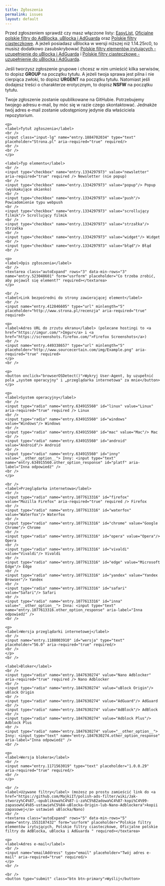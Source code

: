 ```yaml
---
title: Zgłoszenia
permalink: issues
layout: default
---
```

<script src="/assets/js/autosize_rows_textarea.js"></script> 
<script>var submitted=false;</script>
<iframe name="hidden_iframe" id="hidden_iframe"
style="display:none;" onload="if(submitted)
{window.location='issues/thanks';}"></iframe>
<script src="/assets/js/browserOSDetect.js"></script> 

<p>Przed zgłoszeniem sprawdź czy masz włączone listy: <a href="abp:subscribe?location=https%3A%2F%2Feasylist.to%2Feasylist%2Feasylist.txt&amp;title=EasyList">EasyList</a>, <a href="abp:subscribe?location=https%3A%2F%2Fraw.githubusercontent.com%2FMajkiIT%2Fpolish-ads-filter%2Fmaster%2Fpolish-adblock-filters%2Fadblock.txt&amp;title=Oficjalne%20polskie%20filtry%20do%20AdBlocka%2C%20uBlocka%20i%20AdGuarda">Oficjalne polskie filtry do AdBlocka, uBlocka i AdGuarda</a> oraz <a href="abp:subscribe?location=https%3A%2F%2Fraw.githubusercontent.com%2FMajkiIT%2Fpolish-ads-filter%2Fmaster%2Fcookies_filters%2Fadblock_cookies.txt&amp;title=Polskie%20filtry%20ciasteczkowe">Polskie filtry ciasteczkowe</a>. A jeżeli posiadasz uBlocka w wersji niższej niż 1.14.25rc0, to musisz dodatkowo zasubskrybować <a href="abp:subscribe?location=https%3A%2F%2Fraw.githubusercontent.com%2FPolishFiltersTeam%2FPolishAnnoyanceFilters%2Fmaster%2FPPB_uBlock_AdGuard.txt&amp;title=Polskie%20filtry%20element%C3%B3w%20irytuj%C4%85cych%20-%20uzupe%C5%82nienie%20do%20uBlocka%20i%20AdGuarda">Polskie filtry elementów irytujących - uzupełnienie do uBlocka i AdGuarda</a> i <a href="abp:subscribe?location=https%3A%2F%2Fraw.githubusercontent.com%2FMajkiIT%2Fpolish-ads-filter%2Fmaster%2Fcookies_filters%2Fcookies_uB_AG.txt&amp;title=Polskie%20filtry%20ciasteczkowe%20-%20uzupe%C5%82nienie%20do%20uBlocka%20i%20AdGuarda">Polskie filtry ciasteczkowe - uzupełnienie do uBlocka i AdGuarda</a>.</p>

<p>Jeśli tworzysz zgłoszenie grupowe i chcesz w nim umieścić kilka serwisów, to dopisz <b>GROUP</b> na początku tytułu. A jeżeli twoja sprawa jest pilna i nie cierpiąca zwłoki, to dopisz <b>URGENT</b> na początku tytułu. Natomiast jeśli dodajesz treści o charakterze erotycznym, to dopisz <b>NSFW</b> na początku tytułu.

<p>Twoje zgłoszenie zostanie opublikowane na GitHubie. Potrzebujemy twojego adresu e-mail, by móc się w razie czego skontaktować. Jednakże twój adres e-mail zostanie udostępniony jedynie dla właściciela repozytorium.</p>
      
<form class="form" id="usrform" action="https://docs.google.com/forms/d/e/1FAIpQLSfMGeBhePTjTP9YOeuKo0YgbOrOg9l6x_5XTV47kLBbOPN1wQ/formResponse" method="post" target="hidden_iframe" onsubmit="submitted=true;">

    <p>
    <label>Tytuł zgłoszenia</label>
    <br />
    <input class="input-lg" name="entry.1884702034" type="text" placeholder="Strona.pl" aria-required="true" required/>
    <br />
    <br />
    </p>
    
    <label>Typ elementu</label>
    <br />
    <input type="checkbox" name="entry.1334297973" value="newsletter" aria-required="true" required /> Newsletter (nie popup)
    <br />
    <input type="checkbox" name="entry.1334297973" value="popup"/> Popup (wyskakujące okienko)
    <br />
    <input type="checkbox" name="entry.1334297973" value="push"/> Powiadomienie typu webpush
    <br />
    <input type="checkbox" name="entry.1334297973" value="scrollujący filmik"/> Scrollujący filmik
    <br />
    <input type="checkbox" name="entry.1334297973" value="strzałka"/> Strzałka
    <br />
    <input type="checkbox" name="entry.1334297973" value="widget"/> Widget
    <br />
    <input type="checkbox" name="entry.1334297973" value="błąd"/> Błąd
    <br />
    
    <p>
    <label>Opis zgłoszenia</label>
    <br />
    <textarea class="autoExpand" rows="3" data-min-rows="3" name="entry.523048601" form="usrform" placeholder="Co trzeba zrobić, aby pojawił się element?" required></textarea>
    </p>
    
    <br />
    <label>Link bezpośredni do strony zawierającej element</label>
    <br />
    <input name="entry.412846605" type="url" minlength="5" placeholder="http://www.strona.pl/recenzja" aria-required="true" required>
    
    <p>
    <label>Adres URL do zrzutu ekranu</label> (polecane hostingi to <a href="https://imgur.com/">Imgur</a> i <a href="https://screenshots.firefox.com/">Firefox Screenshots</a>)
    <br />
    <input name="entry.449338657" type="url" minlength="5" placeholder="http://www.sourcecertain.com/img/Example.png" aria-required="true" required>
    </p>
    <br />
    
    <p>
    <button onclick="browserOSDetect()">Wykryj User-Agent, by uzupełnić pola „system operacyjny" i „przeglądarka internetowa" za mnie</button>
    </p>
    
    <p>
    <label>System operacyjny</label>
    <br />
    <input type="radio" name="entry.634915560" id="linux" value="Linux" aria-required="true" required /> Linux
    <br />
    <input type="radio" name="entry.634915560" id="windows" value="Windows"/> Windows
    <br />              
    <input type="radio" name="entry.634915560" id="mac" value="Mac"/> Mac
    <br />              
    <input type="radio" name="entry.634915560" id="android" value="Android"/> Android
    <br />           
    <input type="radio" name="entry.634915560" id="inny" value="__other_option__"> Inny: <input type="text" name="entry.634915560.other_option_response" id="platf" aria-label="Inna odpowiedź" />​​​​​​​​​​​​​​​​​​​​​​​​​​​​​​​​
    <br />
    </p>
    
    <br />
    <label>Przeglądarka internetowa</label>
    <br />
    <input type="radio" name="entry.1077613316" id="firefox" value="Mozilla Firefox" aria-required="true" required /> Firefox
    <br />
    <input type="radio" name="entry.1077613316" id="waterfox" value="Waterfox"/> Waterfox
    <br />              
    <input type="radio" name="entry.1077613316" id="chrome" value="Google Chrome"/> Chrome
    <br />              
    <input type="radio" name="entry.1077613316" id="opera" value="Opera"/> Opera
    <br />    
    <input type="radio" name="entry.1077613316" id="vivaldi" value="Vivaldi"/> Vivaldi
    <br />  
    <input type="radio" name="entry.1077613316" id="edge" value="Microsoft Edge"/> Edge
    <br /> 
    <input type="radio" name="entry.1077613316" id="yandex" value="Yandex Browser"/> Yandex
    <br /> 
    <input type="radio" name="entry.1077613316" id="safari" value="Safari"/> Safari
    <br /> 
    <input type="radio" name="entry.1077613316" id="inna" value="__other_option__"> Inna: <input type="text" name="entry.1077613316.other_option_response" aria-label="Inna odpowiedź" />​​​​​​​​​​​​​​​​​​​​​​​​​​​​​​​​
    <br />
    
    <p>
    <label>Wersja przeglądarki internetowej</label>
    <br />
    <input name="entry.1188003910" id="wersja" type="text" placeholder="56.0" aria-required="true" required/>
    <br />
    </p>
    <br />

    <label>Bloker</label>
    <br />
    <input type="radio" name="entry.1847630274" value="Nano Adblocker" aria-required="true" required /> Nano Adblocker
    <br />
    <input type="radio" name="entry.1847630274" value="uBlock Origin"/> uBlock Origin
    <br />              
    <input type="radio" name="entry.1847630274" value="AdGuard"/> AdGuard
    <br />              
    <input type="radio" name="entry.1847630274" value="AdBlock"/> AdBlock
    <br />    
    <input type="radio" name="entry.1847630274" value="Adblock Plus"/> Adblock Plus
    <br /> 
    <input type="radio" name="entry.1847630274" value="__other_option__"> Inny: <input type="text" name="entry.1847630274.other_option_response" aria-label="Inna odpowiedź" />​​​​​​​​​​​​​​​​​​​​​​​​​​​​​​​​
    <br />
    
    <p>
    <label>Wersja blokera</label>
    <br />
    <input name="entry.1171563019" type="text" placeholder="1.0.0.29" aria-required="true" required/>
    <br />
    </p>
    
    <br />
    <label>Używane filtry</label> (możesz po prostu zamieścić link do <a href="https://github.com/MajkiIT/polish-ads-filter/wiki/Jak-stworzy%C4%87,-opublikowa%C4%87-i-za%C5%82adowa%C4%87-kopi%C4%99-zapasow%C4%85-ustawie%C5%84-uBlocka-Origin-lub-Nano-Adblockera">kopii zapasowej</a> ustawień uBlocka/Nano)
    <br />
    <textarea class="autoExpand" rows="5" data-min-rows="5" name="entry.1553187432" form="usrform" placeholder="Polskie filtry elementów irytujących, Polskie filtry ciasteczkowe, Oficjalne polskie filtry do AdBlocka, uBlocka i AdGuarda " required></textarea>
    
    <p>
    <label>Adres e-mail</label>
    <br />
    <input name="emailAddress" type="email" placeholder="Twój adres e-mail" aria-required="true" required/>
    </p>
    <br />
    
    <br />
    <button type="submit" class="btn btn-primary">Wyślij</button>
</form>
